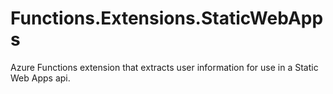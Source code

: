 # Functions.Extensions.StaticWebApps
Azure Functions extension that extracts user information for use in a Static Web Apps api.
